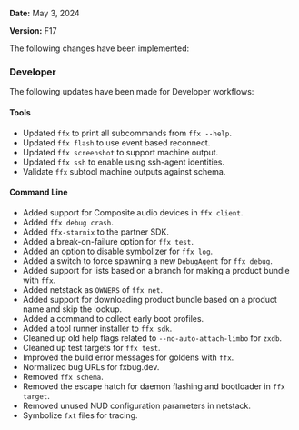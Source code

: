 **Date:** May 3, 2024

**Version:** F17

The following changes have been implemented:

### Developer

The following updates have been made for Developer workflows:

#### Tools

* Updated `ffx` to print all subcommands from `ffx --help`.
* Updated `ffx flash` to use event based reconnect.
* Updated `ffx screenshot` to support machine output.
* Updated `ffx ssh` to enable using ssh-agent identities.
* Validate `ffx` subtool machine outputs against schema.

#### Command Line

* Added support for Composite audio devices in `ffx client`.
* Added `ffx debug crash`.
* Added `ffx-starnix` to the partner SDK.
* Added a break-on-failure option for `ffx test`.
* Added an option to disable symbolizer for `ffx log`.
* Added a switch to force spawning a new `DebugAgent` for `ffx debug`.
* Added support for lists based on a branch for making a product bundle with `ffx`.
* Added netstack as `OWNERS` of `ffx net`.
* Added support for downloading product bundle based on a product name and skip the lookup.
* Added a command to collect early boot profiles.
* Added a tool runner installer to `ffx sdk`.
* Cleaned up old help flags related to `--no-auto-attach-limbo` for `zxdb`.
* Cleaned up test targets for `ffx test`.
* Improved the build error messages for goldens with `ffx`.
* Normalized bug URLs for fxbug.dev.
* Removed `ffx schema`.
* Removed the escape hatch for daemon flashing and bootloader in `ffx target`.
* Removed unused NUD configuration parameters in netstack.
* Symbolize `fxt` files for tracing.
